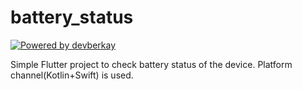 # battery_status
[![Powered by devberkay](https://img.shields.io/endpoint?url=https%3A%2F%2Ftinyurl.com%2Fmason-badge)](https://github.com/felangel/mason)


Simple Flutter project to check battery status of the device. Platform channel(Kotlin+Swift) is used.
